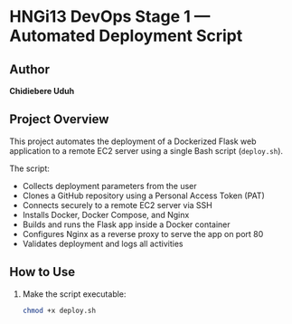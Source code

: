 # HNGi13 DevOps Stage 1 — Automated Deployment Script

##  Author
**Chidiebere Uduh**

## Project Overview
This project automates the deployment of a Dockerized Flask web application 
to a remote EC2 server using a single Bash script (`deploy.sh`).

The script:
- Collects deployment parameters from the user
- Clones a GitHub repository using a Personal Access Token (PAT)
- Connects securely to a remote EC2 server via SSH
- Installs Docker, Docker Compose, and Nginx
- Builds and runs the Flask app inside a Docker container
- Configures Nginx as a reverse proxy to serve the app on port 80
- Validates deployment and logs all activities

##  How to Use

1. Make the script executable:
   ```bash
   chmod +x deploy.sh
